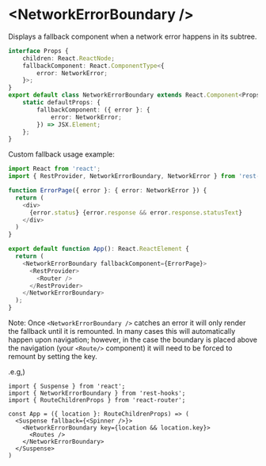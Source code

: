 # \<NetworkErrorBoundary />

Displays a fallback component when a network error happens in its subtree.

```typescript
interface Props {
    children: React.ReactNode;
    fallbackComponent: React.ComponentType<{
        error: NetworkError;
    }>;
}
export default class NetworkErrorBoundary extends React.Component<Props> {
    static defaultProps: {
        fallbackComponent: ({ error }: {
            error: NetworkError;
        }) => JSX.Element;
    };
}
```

Custom fallback usage example:

```typescript
import React from 'react';
import { RestProvider, NetworkErrorBoundary, NetworkError } from 'rest-hooks';

function ErrorPage({ error }: { error: NetworkError }) {
  return (
    <div>
      {error.status} {error.response && error.response.statusText}
    </div>
  )
}

export default function App(): React.ReactElement {
  return (
    <NetworkErrorBoundary fallbackComponent={ErrorPage}>
      <RestProvider>
        <Router />
      </RestProvider>
    </NetworkErrorBoundary>
  );
}
```

Note: Once `<NetworkErrorBoundary />` catches an error it will only render the fallback
until it is remounted. In many cases this will automatically happen upon navigation; however,
in the case the boundary is placed above the navigation (your `<Route/>` component) it will
need to be forced to remount by setting the key.

.e.g,)

```tsx
import { Suspense } from 'react';
import { NetworkErrorBoundary } from 'rest-hooks';
import { RouteChildrenProps } from 'react-router';

const App = ({ location }: RouteChildrenProps) => (
  <Suspense fallback={<Spinner />}>
    <NetworkErrorBoundary key={location && location.key}>
      <Routes />
    </NetworkErrorBoundary>
  </Suspense>
)
```
